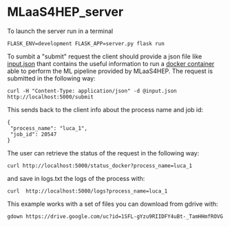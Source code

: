 # MLaaS4HEP_server
To launch the server run in a terminal
```
FLASK_ENV=development FLASK_APP=server.py flask run
```
To sumbit a "submit" request the client should provide a json file like [input.json](https://github.com/lgiommi/MLaaS4HEP_server/blob/master/input.json)
thant contains the useful information to run a [docker container](https://github.com/lgiommi/MLaaS4HEP_server/blob/157515a5b35e258196e1cc407498d51735def392/run_container.py#L41) able to perform the ML pipeline provided by MLaaS4HEP. The request is submitted in the following way:
```
curl -H "Content-Type: application/json" -d @input.json http://localhost:5000/submit
```
This sends back to the client info about the process name and job id:
```
{
 "process_name": "luca_1",
 "job_id": 20547
}
```
The user can retrieve the status of the request in the following way:
```
curl http://localhost:5000/status_docker?process_name=luca_1
```
and save in logs.txt the logs of the process with:
```
curl  http://localhost:5000/logs?process_name=luca_1
```
This example works with a set of files you can download from gdrive with:
```
gdown https://drive.google.com/uc?id=1SFL-gYzu9RIIDFY4uBt-_TamHHmfROVG
```

